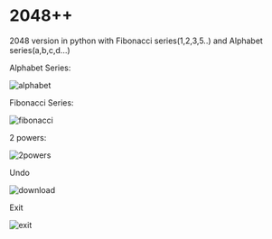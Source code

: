 # 2048++
2048 version in python with Fibonacci series(1,2,3,5..) and Alphabet series(a,b,c,d...)

Alphabet Series:

![alphabet](https://cloud.githubusercontent.com/assets/17685167/23596085/60f3e1a0-024d-11e7-8448-fd9933867899.png)

Fibonacci Series:

![fibonacci](https://cloud.githubusercontent.com/assets/17685167/23596195/2b28280a-024e-11e7-9f1d-0107a31eff62.png)

2 powers:

![2powers](https://cloud.githubusercontent.com/assets/17685167/23596147/d5d43ccc-024d-11e7-8c0e-b2e0527248fc.png)

Undo

![download](https://cloud.githubusercontent.com/assets/17685167/23596339/8178b340-024f-11e7-91bd-7e2fc8ab815b.jpeg)

Exit

![exit](https://cloud.githubusercontent.com/assets/17685167/23596293/2caf9482-024f-11e7-9433-647b710c54bb.png)


